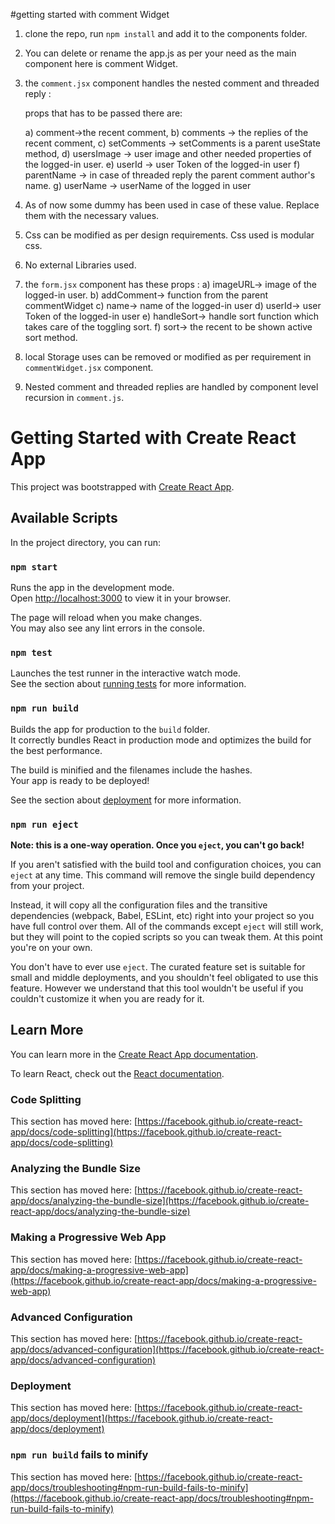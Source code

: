 #getting started with comment Widget

1. clone the repo, run `npm install` and add it to the components folder.
2. You can delete or rename the app.js as per your need as the main component here is comment Widget.
3. the `comment.jsx` component handles the nested comment and threaded reply :

   props that has to be passed there are:

   a) comment->the recent comment, 
   b) comments -> the replies of the recent comment,
   c) setComments -> setComments is a parent useState method,
   d) usersImage -> user image and other needed properties of the logged-in user.
   e) userId -> user Token of the logged-in user
   f) parentName -> in case of threaded reply the parent comment author's name.
   g) userName -> userName of the logged in user

4) As of now some dummy has been used in case of these value. Replace them with the necessary values.
5) Css can be modified as per design requirements. Css used is modular css.
6) No external Libraries used.
7) the `form.jsx` component has these props :
  a) imageURL-> image of the logged-in user.
  b) addComment-> function from the parent commentWidget
  c) name-> name of the logged-in user
  d) userId-> user Token of the logged-in user
  e) handleSort-> handle sort function which takes care of the toggling sort.
  f) sort-> the recent to be shown active sort method.

8) local Storage uses can be removed or modified as per requirement in `commentWidget.jsx` component.
9) Nested comment and threaded replies are handled by component level recursion in `comment.js`.


# Getting Started with Create React App

This project was bootstrapped with [Create React App](https://github.com/facebook/create-react-app).

## Available Scripts

In the project directory, you can run:

### `npm start`

Runs the app in the development mode.\
Open [http://localhost:3000](http://localhost:3000) to view it in your browser.

The page will reload when you make changes.\
You may also see any lint errors in the console.

### `npm test`

Launches the test runner in the interactive watch mode.\
See the section about [running tests](https://facebook.github.io/create-react-app/docs/running-tests) for more information.

### `npm run build`

Builds the app for production to the `build` folder.\
It correctly bundles React in production mode and optimizes the build for the best performance.

The build is minified and the filenames include the hashes.\
Your app is ready to be deployed!

See the section about [deployment](https://facebook.github.io/create-react-app/docs/deployment) for more information.

### `npm run eject`

**Note: this is a one-way operation. Once you `eject`, you can't go back!**

If you aren't satisfied with the build tool and configuration choices, you can `eject` at any time. This command will remove the single build dependency from your project.

Instead, it will copy all the configuration files and the transitive dependencies (webpack, Babel, ESLint, etc) right into your project so you have full control over them. All of the commands except `eject` will still work, but they will point to the copied scripts so you can tweak them. At this point you're on your own.

You don't have to ever use `eject`. The curated feature set is suitable for small and middle deployments, and you shouldn't feel obligated to use this feature. However we understand that this tool wouldn't be useful if you couldn't customize it when you are ready for it.

## Learn More

You can learn more in the [Create React App documentation](https://facebook.github.io/create-react-app/docs/getting-started).

To learn React, check out the [React documentation](https://reactjs.org/).

### Code Splitting

This section has moved here: [https://facebook.github.io/create-react-app/docs/code-splitting](https://facebook.github.io/create-react-app/docs/code-splitting)

### Analyzing the Bundle Size

This section has moved here: [https://facebook.github.io/create-react-app/docs/analyzing-the-bundle-size](https://facebook.github.io/create-react-app/docs/analyzing-the-bundle-size)

### Making a Progressive Web App

This section has moved here: [https://facebook.github.io/create-react-app/docs/making-a-progressive-web-app](https://facebook.github.io/create-react-app/docs/making-a-progressive-web-app)

### Advanced Configuration

This section has moved here: [https://facebook.github.io/create-react-app/docs/advanced-configuration](https://facebook.github.io/create-react-app/docs/advanced-configuration)

### Deployment

This section has moved here: [https://facebook.github.io/create-react-app/docs/deployment](https://facebook.github.io/create-react-app/docs/deployment)

### `npm run build` fails to minify

This section has moved here: [https://facebook.github.io/create-react-app/docs/troubleshooting#npm-run-build-fails-to-minify](https://facebook.github.io/create-react-app/docs/troubleshooting#npm-run-build-fails-to-minify)
